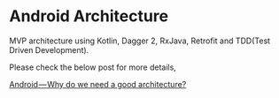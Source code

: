 # Android Architecture
MVP architecture using Kotlin, Dagger 2, RxJava, Retrofit and TDD(Test Driven Development).

Please check the below post for more details,

[Android — Why do we need a good architecture?][TUTURL]







[TUTURL]: https://medium.com/@shanmugasanthosh/android-navigation-architecture-component-part-1-3c6458e9bff3
